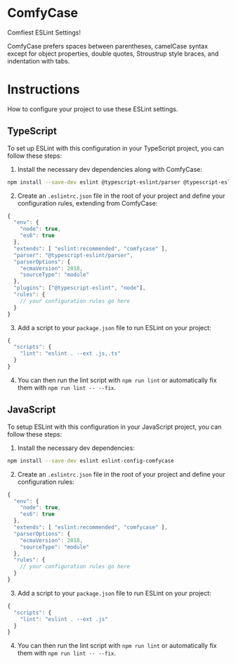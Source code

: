# ComfyCase
Comfiest ESLint Settings!

ComfyCase prefers spaces between parentheses, camelCase syntax except for object properties, double quotes, Stroustrup style braces, and indentation with tabs.

# Instructions
How to configure your project to use these ESLint settings.

## TypeScript
To set up ESLint with this configuration in your TypeScript project, you can follow these steps:

1. Install the necessary dev dependencies along with ComfyCase:
```Bash
npm install --save-dev eslint @typescript-eslint/parser @typescript-eslint/eslint-plugin eslint-config-comfycase
```
2. Create an `.eslintrc.json` file in the root of your project and define your configuration rules, extending from ComfyCase:
```JavaScript
{
  "env": {
    "node": true,
    "es6": true
  },
  "extends": [ "eslint:recommended", "comfycase" ],
  "parser": "@typescript-eslint/parser",
  "parserOptions": {
    "ecmaVersion": 2018,
    "sourceType": "module"
  },
  "plugins": ["@typescript-eslint", "node"],
  "rules": {
    // your configuration rules go here
  }
}
```
3. Add a script to your `package.json` file to run ESLint on your project:
```JavaScript
{
  "scripts": {
    "lint": "eslint . --ext .js,.ts"
  }
}
```
4. You can then run the lint script with `npm run lint` or automatically fix them with `npm run lint -- --fix`.

## JavaScript
To setup ESLint with this configuration in your JavaScript project, you can follow these steps:

1. Install the necessary dev dependencies:
```Bash
npm install --save-dev eslint eslint-config-comfycase
```
2. Create an `.eslintrc.json` file in the root of your project and define your configuration rules:
```JavaScript
{
  "env": {
    "node": true,
    "es6": true
  },
  "extends": [ "eslint:recommended", "comfycase" ],
  "parserOptions": {
    "ecmaVersion": 2018,
    "sourceType": "module"
  },
  "rules": {
    // your configuration rules go here
  }
}
```
3. Add a script to your `package.json` file to run ESLint on your project:
```JavaScript
{
  "scripts": {
    "lint": "eslint . --ext .js"
  }
}
```
4. You can then run the lint script with `npm run lint` or automatically fix them with `npm run lint -- --fix`.